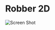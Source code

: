 # Robber 2D
![Screen Shot](https://raw.githubusercontent.com/ElMoufid-Mohamed/Robber-2D-Windows/master/Robber%202D%20Windows/Content/ScreenShot.png?token=ALLM6ZVAB3OZDPVZ5V6GOMK6F54QE)
